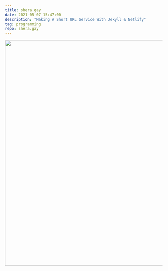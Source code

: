 ```yaml
---
title: shera.gay
date: 2021-05-07 15:47:00
description: "Making A Short URL Service With Jekyll & Netlify"
tag: programming
repo: shera.gay
---
```


<img width="1280" height="720" src="https://shera.gay/gay.jpg">
